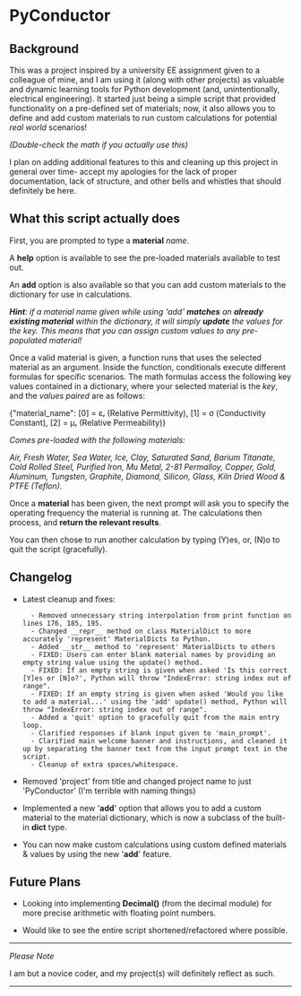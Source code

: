 PyConductor
===========


Background
----------
This was a project inspired by a university EE assignment given to a colleague of mine, and I am using it (along with other projects) as valuable and dynamic learning tools for Python development (and, unintentionally, electrical engineering). It started just being a simple script that provided functionality on a pre-defined set of materials; now, it also allows you to define and add custom materials to run custom calculations for potential *real world* scenarios!

*(Double-check the math if you actually use this)*

I plan on adding additional features to this and cleaning up this project in general over time- accept my apologies for the lack of proper documentation, lack of structure, and other bells and whistles that should definitely be here.


What this script actually does
------------------------------

First, you are prompted to type a **material** *name*.

A **help** option is available to see the pre-loaded  materials available to test out.

An **add** option is also available so that you can add custom materials to the dictionary for use in calculations.

***Hint**: if a material name given while using 'add' **matches** an **already existing material** within the dictionary, it will simply **update** the values for the key. This means that you can assign custom values to any pre-populated material!*

Once a valid material is given, a function runs that uses the selected material as an argument. Inside the function, conditionals execute different formulas for specific scenarios. The math formulas access the following key values contained in a dictionary, where your selected material is the *key*, and the *values paired* are as follows:

{"material_name": [0] = εᵣ (Relative Permittivity), [1] = σ (Conductivity Constant), [2] = μᵣ (Relative Permeability)}

   *Comes pre-loaded with the following materials:*

   *Air, Fresh Water, Sea Water, Ice, Clay, Saturated Sand, Barium Titanate, Cold Rolled Steel, Purified Iron, Mu Metal, 2-81
   Permalloy, Copper, Gold, Aluminum, Tungsten, Graphite, Diamond, Silicon, Glass, Kiln Dried Wood & PTFE (Teflon).*

Once a **material** has been given, the next prompt will ask you to specify the operating frequency the material is running at. The calculations then process, and **return the relevant results**.

You can then chose to run another calculation by typing (Y)es, or, (N)o to quit the script (gracefully).


Changelog
---------

- Latest cleanup and fixes:

        - Removed unnecessary string interpolation from print function on lines 176, 185, 195.
        - Changed __repr__ method on class MaterialDict to more accurately 'represent' MaterialDicts to Python.
        - Added __str__ method to 'represent' MaterialDicts to others
        - FIXED: Users can enter blank material names by providing an empty string value using the update() method.
        - FIXED: If an empty string is given when asked 'Is this correct [Y]es or [N]o?', Python will throw "IndexError: string index out of range".
        - FIXED: If an empty string is given when asked 'Would you like to add a material...' using the 'add' update() method, Python will throw "IndexError: string index out of range".
        - Added a 'quit' option to gracefully quit from the main entry loop.
        - Clarified responses if blank input given to 'main_prompt'.
        - Clarified main welcome banner and instructions, and cleaned it up by separating the banner text from the input prompt text in the script.
        - Cleanup of extra spaces/whitespace.

- Removed 'project' from title and changed project name to just 'PyConductor' (I'm terrible with naming things)

- Implemented a new '**add**' option that allows you to add a custom material to the material dictionary, which is now a subclass of the built-in **dict** type.

- You can now make custom calculations using custom defined materials & values by using the new '**add**' feature.

Future Plans
------------
- Looking into implementing **Decimal()** (from the decimal module) for more precise arithmetic with floating point numbers.

- Would like to see the entire script shortened/refactored where possible.

***
*Please Note*

I am but a novice coder, and my project(s) will definitely reflect as such.

***
